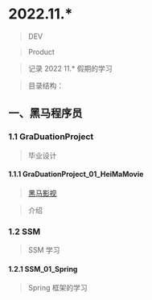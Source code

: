 # 2022.11.* 

> DEV

> Product

> 记录 2022 11.* 假期的学习

> 目录结构：

## 一、黑马程序员

### 1.1 GraDuationProject 

> 毕业设计

#### 1.1.1 GraDuationProject_01_HeiMaMovie

> [黑马影视](/HeiMa/GraDuationProject/GraDuationProject_01_HeiMaMovie/GraDuationProject01.md)

> 介绍

### 1.2 SSM 

> SSM 学习

#### 1.2.1 SSM_01_Spring

> Spring 框架的学习
